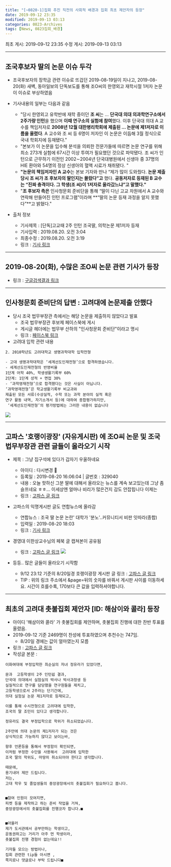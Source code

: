 ```yaml
---
title: "[~0820-1]집회 추진 직전의 사회적 배경과 집회 최초 제안자의 등장"
date: 2019-09-12 23:35
modified: 2019-09-13 03:13
categories: 0823-Archives
tags: [News, 0823집회_배경]
---
```


최초 게시: 2019-09-12 23:35 
수정 게시: 2019-09-13 03:13

-----
## 조국후보자 딸의 논문 이슈 두각
* 조국후보자의 장학금 관련 이슈로 뜨겁던 2019-08-19일이 지나고, 2019-08-20(화) 새벽, 동아일보의 단독보도를 통해 조O씨의 한영외고 재학시절 1저자 논문이 이슈로 부상하였음

* 기사내용의 일부는 다음과 같음
    * "당시 한영외고 유학반에 재학 중이던 **조 씨**는 ... **단국대 의대 의과학연구소에서 2주가량 인턴**을 했으며 **이때 연구소의 실험에 참여**했다. 이후 단국대 의대 A 교수를 책임저자로 **2008년 12월 대한병리학회에 제출된 ... 논문에 제1저자로 이름을 올렸다**. A 교수와 조 씨 등 6명이 저자인 이 논문은 이듬해 3월 정식으로 국내 학회지에 등재됐다."
    * "본보가 이 논문을 입수해 분석을 의뢰한 전문가들에 따르면 논문 연구를 위해 최소 273개 실험에 67시간 이상 투여가 필요했던 것으로 파악됐다. 조 씨가 인턴으로 근무하기 이전인 2002∼2004년 단국대병원에서 신생아 중 37명의 HIE 환아와 54명의 정상 신생아의 혈액 시료가 채취됐다. " 
    * **"논문의 책임저자인 A 교수**는 본보 기자와 만나 “제가 많이 도와줬다. **논문 제출 당시 조 씨가 조 후보자의 딸인지는 몰랐다”고** 했다. **공동저자로 등재된 B 교수는 “진짜 충격이다. 그 학생(조 씨)이 1저자로 올라갔느냐”고 말했다."**
    * "**조 후보자 측은** 인사청문회 준비단을 통해 “딸이 다닌 고교 차원에서 A 교수와 연락해 만들어진 인턴 프로그램”이라며 **“딸의 논문 등재 과정을 알지 못했다”**고 밝혔다."

* 출처 정보
    * 기사제목 : [단독]고교때 2주 인턴 조국딸, 의학논문 제1저자 등재
    * 기사입력 : 2019.08.20. 오전 3:04
    * 최종수정 : 2019.08.20. 오전 3:19
    * 링크 : [기사 링크](https://n.news.naver.com/article/020/0003235918)

----
## 2019-08-20(화), 수많은 조O씨 논문 관련 기사가 등장
* 링크 : [구글검색결과 링크](https://www.google.com/search?q=%EC%A1%B0%EA%B5%AD+%EB%94%B8+%EB%85%BC%EB%AC%B8&newwindow=1&sxsrf=ACYBGNT7PG1m6HlYTIhk9eovuxEj38_2OA%3A1568294264412&source=lnt&tbs=cdr%3A1%2Ccd_min%3A8%2F20%2F2019%2Ccd_max%3A8%2F20%2F2019&tbm=)


----
## 인사청문회 준비단의 답변 : 고려대에 논문제출 안했다
* 당시 조국 법무부장관 측에서는 해당 논문을 제출하지 않았다고 발표
    * 조국 법무부장관 후보제 페이스북에 게시
    * 게시글 헤더에는 법무부 산하의 "인사청문회 준비단"이라고 명시
    * 링크 : [페이스북 링크](https://www.facebook.com/kukcho/posts/10158024390728521)
* 고려대 입학 관련 내용

````
2. 2010학년도 고려대학교 생명과학대학 입학전형

- 고대 생명과학대학은 ‘세계선도인재전형’으로 합격하였습니다.
- 세계선도인재전형의 반영비율
1단계 어학 40%, 학생생활기록부 60%
2단계: 1단계 성적 + 면접 30%
- ‘과학영재전형’으로 합격했다는 것은 사실이 아닙니다. 
‘과학영재전형’은 학교생활기록부 비교과와 
제출된 모든 서류(수상실적, 수학 또는 과학 분야의 실적 혹은 
연구 활동 내역, 자기소개서 등)에 대하여 종합평가하지만,
 ‘세계선도인재전형’의 평가방법에는 그러한 내용이 없습니다
````

![](/asset/image/2019-08-20/cho1.png)

----
## 고파스 '호랭이광장' (자유게시판) 에 조O씨 논문 및 조국 법무부장관 관련 글들이 올라오기 시작

* 제목 : 그냥 집구석에 있다가 갑자기 우울하네요
    * 아이디 : 다시변경 
    * 등록일 : 2019-08-20 16:06:04 | 글번호 : 329040
    * 내용 : 오늘 핫하신 그분 딸에 대해서 올라오는 뉴스를 계속 보고있는데 그냥 좀 슬프네요 ㅎㅎ... 이세상엔 얼마나 비리가 많은건지 감도 안잡힙니다 이제는
    * 링크 : [고파스 글 링크](https://www.koreapas.com/bbs/view.php?id=tiger&page=170&sn1=&divpage=62&sn=off&ss=on&sc=on&select_arrange=headnum&desc=asc&no=329040)

* 고파스의 익명게시판 글도 연합뉴스에 올라감
    * 연합뉴스 : 조국 딸 논문 논란' 대학가 '분노'..커뮤니티서 비판 잇따라(종합)
    * 입력일 : 2019-08-20 18:03
    * 링크 : [기사 링크](https://news.v.daum.net/v/20190820180351667?f=m)

* 경영대 이한상교수님의 페북 글 캡쳐본이 공유됨
    * 링크 :  [고파스 글 링크](https://www.koreapas.com/bbs/view.php?id=tiger&page=169&page_num=30&select_arrange=headnum&desc=&sn=off&ss=on&sc=on&su=&keyword=&no=329061&category=)
![](/asset/image/2019-08-20/Yi1.jpg)


* 등등.. 많은 글들이 올라오기 시작함
    * 9/12 23:12 기준의 8/20일경 호랭이광장 게시판 글 링크 :  [고파스 글 링크](https://www.koreapas.com/bbs/zboard.php?id=tiger&page=170&select_arrange=headnum&desc=asc&category=&sn=off&ss=on&sc=on&tagkeyword=&keyword=&sn1=&divpage=62)
    * TIP : 위의 링크 주소에서 &page=뒤의 숫자를 바꿔서 게시판 사이를 이동하세요. 시간이 흐를수록, 170보다 큰 값을 입력하셔야합니다.

----
## 최초의 고려대 촛불집회 제안자 [ID: 해삼이와 콜라] 등장
* 아이디 '해삼이와 콜라' 가 촛불집회를 제안하며, 촛불집회 진행에 대한 찬반 투표를 올렸음.
* 2019-09-12 기준 2469명이 찬성에 투표하였으며 추천수는 747임.
    * 8/20일 경에는 값이 얼마였는지 모름
* 링크 :  [고파스 글 링크](https://www.koreapas.com/bbs/view.php?id=tiger&page=1&sn1=&divpage=61&sn=on&ss=off&sc=off&keyword=%C7%D8%BB%EF%C0%CC%BF%CD%20%C4%DD%B6%F3&tagkeyword=%C7%D8%BB%EF%C0%CC%BF%CD%20%C4%DD%B6%F3&select_arrange=headnum&desc=asc&no=329078)
* 작성글 본문 : 

```
이화여대에 부정입학한 최순실의 자녀 정유라가 있었다면,

문과  고등학생이 2주 인턴쉽 결과,
단국대 의대에서 실험실의 박사나 박사과정생 등
실질적으로 연구를 담당했을 연구원들을 제치고,
고등학생으로서 2주라는 단기간에,
의대 실험실 논문 제1저자로 등재되고,

이를 통해 수시전형으로 고려대에 입학한,
조국의 딸 조민이 있다고 생각합니다.

정유라도 결국 부정입학으로 학위가 취소되었습니다.

2주만에 의대 논문의 제1저자가 되는 것은
상식적으로 가능하지 않다고 보이는바,

향후 언론등을 통해서 부정함이 확인되면,
이처럼 부정한 수단을 사용해서  고려대에 입학한
조국 딸의 학위도, 마땅히 취소되어야 한다고 생각합니다.

때문에, 
용기내어 제안 드립니다.
저는,
고대 학우 및 졸업생들의 중앙광장에서의 촛불집회가 필요하다고 봅니다.


■참여 인원이 모여지면,
피켓 등을 제작하고 하는 준비 작업을 거쳐,
중앙광장에서의 촛불집회를 진행코자 합니다.■


■아울러
제가 도서관에서 공부만하는 학생이고,
운동권하고는 거리가 아주 먼 학생이라,
촛불집회 진행 경험이 없는데요!! 

기자들 모으는 방법이나, 
집회 관련한 tip들 아시면 , 
쪽지로나 댓글로나 부탁 드립니다■
```


